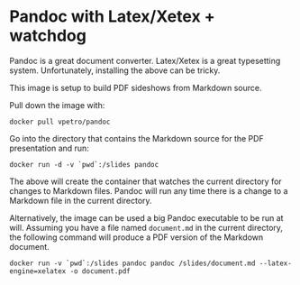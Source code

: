 # Pandoc with Latex/Xetex + watchdog

Pandoc is a great document converter.  Latex/Xetex is a great typesetting
system.  Unfortunately, installing the above can be tricky.

This image is setup to build PDF sideshows from Markdown source.

Pull down the image with:

```shell
docker pull vpetro/pandoc
```

Go into the directory that contains the Markdown source for the PDF presentation and run:

```
docker run -d -v `pwd`:/slides pandoc
```

The above will create the container that watches the current directory for
changes to Markdown files. Pandoc will run any time there is a change to a
Markdown file in the current directory.


Alternatively, the image can be used a big Pandoc executable to be run at will.
Assuming you have a file named `document.md` in the current directory, the
following command will produce a PDF version of the Markdown document.

```
docker run -v `pwd`:/slides pandoc pandoc /slides/document.md --latex-engine=xelatex -o document.pdf
```



